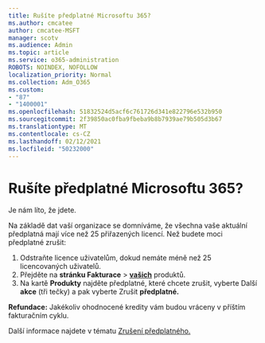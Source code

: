 ```yaml
---
title: Rušíte předplatné Microsoftu 365?
ms.author: cmcatee
author: cmcatee-MSFT
manager: scotv
ms.audience: Admin
ms.topic: article
ms.service: o365-administration
ROBOTS: NOINDEX, NOFOLLOW
localization_priority: Normal
ms.collection: Adm_O365
ms.custom:
- "87"
- "1400001"
ms.openlocfilehash: 51832524d5acf6c761726d341e822796e532b950
ms.sourcegitcommit: 2f39850ac0fba9fbeba9b8b7939ae79b505d3b67
ms.translationtype: MT
ms.contentlocale: cs-CZ
ms.lasthandoff: 02/12/2021
ms.locfileid: "50232000"
---
```

# <a name="canceling-your-microsoft-365-subscription"></a>Rušíte předplatné Microsoftu 365?

Je nám líto, že jdete.
  
Na základě dat vaší organizace se domníváme, že všechna vaše aktuální předplatná mají více než 25 přiřazených licencí. Než budete moci předplatné zrušit:

1. Odstraňte licence uživatelům, dokud nemáte méně než 25 licencovaných uživatelů.
2. Přejděte na **stránku Fakturace** \> **[vašich](https://go.microsoft.com/fwlink/p/?linkid=842054)** produktů.
3. Na kartě **Produkty** najděte předplatné, které chcete zrušit, vyberte Další **akce** (tři tečky) a pak vyberte Zrušit **předplatné.**

**Refundace:** Jakékoliv ohodnocené kredity vám budou vráceny v příštím fakturačním cyklu.

Další informace najdete v tématu [Zrušení předplatného.](https://docs.microsoft.com/microsoft-365/commerce/subscriptions/cancel-your-subscription)
